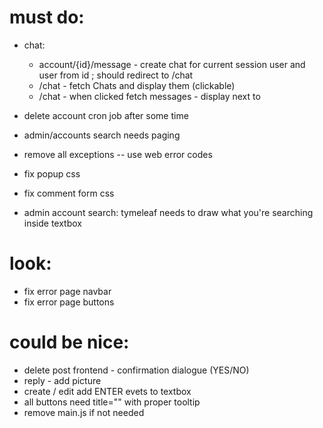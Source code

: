 # must do:
- chat:
    - account/{id}/message - create chat for current session user and user from id ; should redirect to /chat
    - /chat - fetch Chats and display them (clickable)
    - /chat - when clicked fetch messages - display next to
- delete account cron job after some time
- admin/accounts search needs paging
- remove all exceptions -- use web error codes

- fix popup css
- fix comment form css
- admin account search: tymeleaf needs to draw what you're searching inside textbox

# look:
- fix error page navbar
- fix error page buttons

# could be nice:
- delete post frontend - confirmation dialogue (YES/NO)
- reply - add picture
- create / edit add ENTER evets to textbox
- all buttons need title="" with proper tooltip
- remove main.js if not needed

